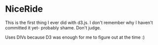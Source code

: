 NiceRide
===============
This is the first thing I ever did with d3.js. I don't remember why I haven't committed it yet- probably shame. Don't judge. 

Uses DIVs because D3 was enough for me to figure out at the time :) 